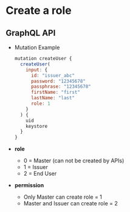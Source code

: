 
# Create a role

## GraphQL API

- Mutation Example
  ```javascript
  mutation createUser {
    createUser(
      input: {
        id: "issuer_abc"
        password: "12345678"
        passphrase: "12345678"
        firstName: "first"
        lastName: "last"
        role: 1
      }
    ) {
      uid
      keystore
    }
  }
  ```

- **role**
  - 0 = Master (can not be created by APIs)
  - 1 = Issuer
  - 2 = End User

- **permission**
  - Only Master can create role = 1
  - Master and Issuer can create role = 2